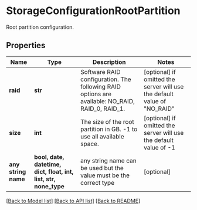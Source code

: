 # StorageConfigurationRootPartition

Root partition configuration.

## Properties
Name | Type | Description | Notes
------------ | ------------- | ------------- | -------------
**raid** | **str** | Software RAID configuration. The following RAID options are available: NO_RAID, RAID_0, RAID_1. | [optional]  if omitted the server will use the default value of "NO_RAID"
**size** | **int** | The size of the root partition in GB. -1 to use all available space. | [optional]  if omitted the server will use the default value of -1
**any string name** | **bool, date, datetime, dict, float, int, list, str, none_type** | any string name can be used but the value must be the correct type | [optional]

[[Back to Model list]](../README.md#documentation-for-models) [[Back to API list]](../README.md#documentation-for-api-endpoints) [[Back to README]](../README.md)


